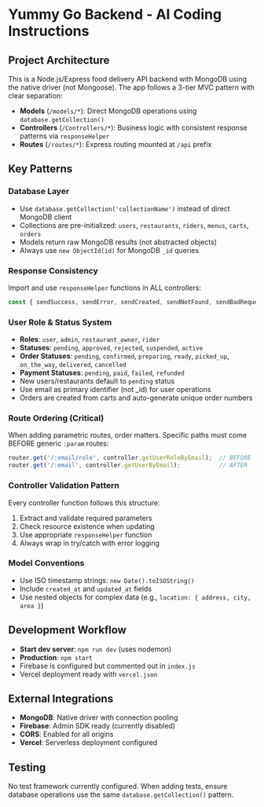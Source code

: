 # Yummy Go Backend - AI Coding Instructions

## Project Architecture

This is a Node.js/Express food delivery API backend with MongoDB using the native driver (not Mongoose). The app follows a 3-tier MVC pattern with clear separation:

- **Models** (`/models/*`): Direct MongoDB operations using `database.getCollection()`
- **Controllers** (`/Controllers/*`): Business logic with consistent response patterns via `responseHelper`
- **Routes** (`/routes/*`): Express routing mounted at `/api` prefix

## Key Patterns

### Database Layer
- Use `database.getCollection('collectionName')` instead of direct MongoDB client
- Collections are pre-initialized: `users`, `restaurants`, `riders`, `menus`, `carts`, `orders`
- Models return raw MongoDB results (not abstracted objects)
- Always use `new ObjectId(id)` for MongoDB `_id` queries

### Response Consistency
Import and use `responseHelper` functions in ALL controllers:
```javascript
const { sendSuccess, sendError, sendCreated, sendNotFound, sendBadRequest } = require('../utils/responseHelper');
```

### User Role & Status System
- **Roles**: `user`, `admin`, `restaurant_owner`, `rider`
- **Statuses**: `pending`, `approved`, `rejected`, `suspended`, `active`
- **Order Statuses**: `pending`, `confirmed`, `preparing`, `ready`, `picked_up`, `on_the_way`, `delivered`, `cancelled`
- **Payment Statuses**: `pending`, `paid`, `failed`, `refunded`
- New users/restaurants default to `pending` status
- Use email as primary identifier (not _id) for user operations
- Orders are created from carts and auto-generate unique order numbers

### Route Ordering (Critical)
When adding parametric routes, order matters. Specific paths must come BEFORE generic `:param` routes:
```javascript
router.get('/:email/role', controller.getUserRoleByEmail);  // BEFORE
router.get('/:email', controller.getUserByEmail);           // AFTER
```

### Controller Validation Pattern
Every controller function follows this structure:
1. Extract and validate required parameters
2. Check resource existence when updating
3. Use appropriate `responseHelper` function
4. Always wrap in try/catch with error logging

### Model Conventions
- Use ISO timestamp strings: `new Date().toISOString()`
- Include `created_at` and `updated_at` fields
- Use nested objects for complex data (e.g., `location: { address, city, area }`)

## Development Workflow

- **Start dev server**: `npm run dev` (uses nodemon)
- **Production**: `npm start`
- Firebase is configured but commented out in `index.js`
- Vercel deployment ready with `vercel.json`

## External Integrations

- **MongoDB**: Native driver with connection pooling
- **Firebase**: Admin SDK ready (currently disabled)
- **CORS**: Enabled for all origins
- **Vercel**: Serverless deployment configured

## Testing
No test framework currently configured. When adding tests, ensure database operations use the same `database.getCollection()` pattern.